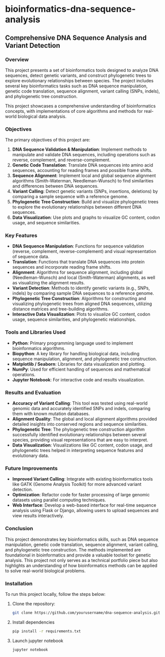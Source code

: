 # bioinformatics-dna-sequence-analysis

## Comprehensive DNA Sequence Analysis and Variant Detection

### Overview

This project presents a set of bioinformatics tools designed to analyze DNA sequences, detect genetic variants, and construct phylogenetic trees to explore evolutionary relationships between species. The project includes several key bioinformatics tasks such as DNA sequence manipulation, genetic code translation, sequence alignment, variant calling (SNPs, indels), and phylogenetic tree construction.

This project showcases a comprehensive understanding of bioinformatics concepts, with implementations of core algorithms and methods for real-world biological data analysis.

### Objectives

The primary objectives of this project are:
1. **DNA Sequence Validation & Manipulation**: Implement methods to manipulate and validate DNA sequences, including operations such as reverse, complement, and reverse-complement.
2. **Genetic Code Translation**: Translate DNA sequences into amino acid sequences, accounting for reading frames and possible frame shifts.
3. **Sequence Alignment**: Implement local and global sequence alignment algorithms (Smith-Waterman, Needleman-Wunsch) to find similarities and differences between DNA sequences.
4. **Variant Calling**: Detect genetic variants (SNPs, insertions, deletions) by comparing a sample sequence with a reference genome.
5. **Phylogenetic Tree Construction**: Build and visualize phylogenetic trees to explore the evolutionary relationships between different DNA sequences.
6. **Data Visualization**: Use plots and graphs to visualize GC content, codon usage, and sequence similarities.

### Key Features

- **DNA Sequence Manipulation**: Functions for sequence validation (reverse, complement, reverse-complement) and visual representation of sequence data.
- **Translation**: Functions that translate DNA sequences into protein sequences and incorporate reading frame shifts.
- **Alignment**: Algorithms for sequence alignment, including global (Needleman-Wunsch) and local (Smith-Waterman) alignments, as well as visualizing the alignment results.
- **Variant Detection**: Methods to identify genetic variants (e.g., SNPs, indels) by comparing sample DNA sequences to a reference genome.
- **Phylogenetic Tree Construction**: Algorithms for constructing and visualizing phylogenetic trees from aligned DNA sequences, utilizing distance matrices and tree-building algorithms.
- **Interactive Data Visualization**: Plots to visualize GC content, codon usage, sequence similarities, and phylogenetic relationships.


### Tools and Libraries Used

- **Python**: Primary programming language used to implement bioinformatics algorithms.
- **Biopython**: A key library for handling biological data, including sequence manipulation, alignment, and phylogenetic tree construction.
- **Matplotlib / Seaborn**: Libraries for data visualization and plotting.
- **NumPy**: Used for efficient handling of sequences and mathematical operations.
- **Jupyter Notebook**: For interactive code and results visualization.

### Results and Evaluation

- **Accuracy of Variant Calling**: This tool was tested using real-world genomic data and accurately identified SNPs and indels, comparing them with known mutation databases.
- **Alignment Quality**: The global and local alignment algorithms provided detailed insights into conserved regions and sequence similarities.
- **Phylogenetic Tree**: The phylogenetic tree construction algorithm successfully identified evolutionary relationships between several species, providing visual representations that are easy to interpret.
- **Data Visualization**: Visualizations like GC content, codon usage, and phylogenetic trees helped in interpreting sequence features and evolutionary data.

### Future Improvements

- **Improved Variant Calling**: Integrate with existing bioinformatics tools like GATK (Genome Analysis Toolkit) for more advanced variant detection.
- **Optimization**: Refactor code for faster processing of large genomic datasets using parallel computing techniques.
- **Web Interface**: Develop a web-based interface for real-time sequence analysis using Flask or Django, allowing users to upload sequences and view results interactively.

### Conclusion

This project demonstrates key bioinformatics skills, such as DNA sequence manipulation, genetic code translation, sequence alignment, variant calling, and phylogenetic tree construction. The methods implemented are foundational in bioinformatics and provide a valuable toolset for genetic analysis. This project not only serves as a technical portfolio piece but also highlights an understanding of how bioinformatics methods can be applied to solve real-world biological problems.

### Installation

To run this project locally, follow the steps below:

1. Clone the repository:
   ```bash
   git clone https://github.com/yourusername/dna-sequence-analysis.git
   
2. Install dependencies
   ```bash
   pip install -r requirements.txt

4. Launch jupyter notebook
   ```bash
   jupyter notebook
   
